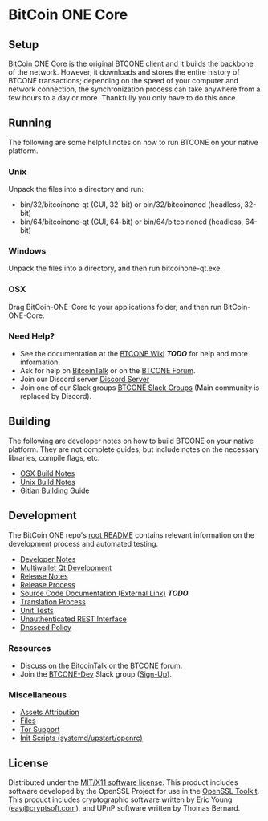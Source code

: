 BitCoin ONE Core
=====================

Setup
---------------------
[BitCoin ONE Core](http://bitcoinone.org/wallet) is the original BTCONE client and it builds the backbone of the network. However, it downloads and stores the entire history of BTCONE transactions; depending on the speed of your computer and network connection, the synchronization process can take anywhere from a few hours to a day or more. Thankfully you only have to do this once.

Running
---------------------
The following are some helpful notes on how to run BTCONE on your native platform.

### Unix

Unpack the files into a directory and run:

- bin/32/bitcoinone-qt (GUI, 32-bit) or bin/32/bitcoinoned (headless, 32-bit)
- bin/64/bitcoinone-qt (GUI, 64-bit) or bin/64/bitcoinoned (headless, 64-bit)

### Windows

Unpack the files into a directory, and then run bitcoinone-qt.exe.

### OSX

Drag BitCoin-ONE-Core to your applications folder, and then run BitCoin-ONE-Core.

### Need Help?

* See the documentation at the [BTCONE Wiki](https://en.bitcoin.it/wiki/Main_Page) ***TODO***
for help and more information.
* Ask for help on [BitcoinTalk](https://bitcointalk.org/index.php?topic=1262920.0) or on the [BTCONE Forum](http://forum.bitcoinone.org/).
* Join our Discord server [Discord Server](https://discord.bitcoinone.org)
* Join one of our Slack groups [BTCONE Slack Groups](https://bitcoinone.org/slack-logins/) (Main community is replaced by Discord).

Building
---------------------
The following are developer notes on how to build BTCONE on your native platform. They are not complete guides, but include notes on the necessary libraries, compile flags, etc.

- [OSX Build Notes](build-osx.md)
- [Unix Build Notes](build-unix.md)
- [Gitian Building Guide](gitian-building.md)

Development
---------------------
The BitCoin ONE repo's [root README](https://github.com/BTCONE-Project/BTCONE/blob/master/README.md) contains relevant information on the development process and automated testing.

- [Developer Notes](developer-notes.md)
- [Multiwallet Qt Development](multiwallet-qt.md)
- [Release Notes](release-notes.md)
- [Release Process](release-process.md)
- [Source Code Documentation (External Link)](https://dev.visucore.com/bitcoin/doxygen/) ***TODO***
- [Translation Process](translation_process.md)
- [Unit Tests](unit-tests.md)
- [Unauthenticated REST Interface](REST-interface.md)
- [Dnsseed Policy](dnsseed-policy.md)

### Resources

* Discuss on the [BitcoinTalk](https://bitcointalk.org/index.php?topic=1262920.0) or the [BTCONE](http://forum.bitcoinone.org/) forum.
* Join the [BTCONE-Dev](https://bitcoinone-dev.slack.com/) Slack group ([Sign-Up](https://bitcoinone-dev.herokuapp.com/)).

### Miscellaneous
- [Assets Attribution](assets-attribution.md)
- [Files](files.md)
- [Tor Support](tor.md)
- [Init Scripts (systemd/upstart/openrc)](init.md)

License
---------------------
Distributed under the [MIT/X11 software license](http://www.opensource.org/licenses/mit-license.php).
This product includes software developed by the OpenSSL Project for use in the [OpenSSL Toolkit](https://www.openssl.org/). This product includes
cryptographic software written by Eric Young ([eay@cryptsoft.com](mailto:eay@cryptsoft.com)), and UPnP software written by Thomas Bernard.
